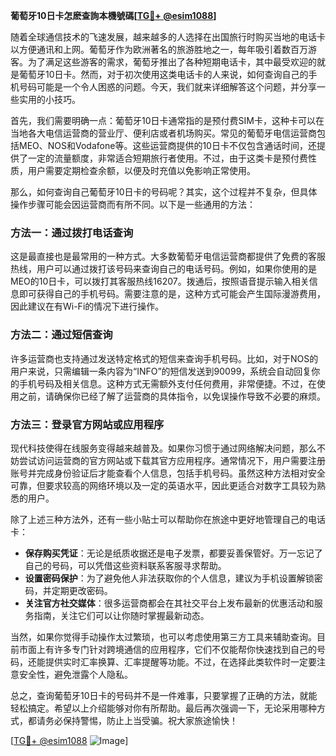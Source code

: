 **葡萄牙10日卡怎麽查詢本機號碼[[TG💪+ @esim1088](https://t.me/s/esim1088)]**

随着全球通信技术的飞速发展，越来越多的人选择在出国旅行时购买当地的电话卡以方便通讯和上网。葡萄牙作为欧洲著名的旅游胜地之一，每年吸引着数百万游客。为了满足这些游客的需求，葡萄牙推出了各种短期电话卡，其中最受欢迎的就是葡萄牙10日卡。然而，对于初次使用这类电话卡的人来说，如何查询自己的手机号码可能是一个令人困惑的问题。今天，我们就来详细解答这个问题，并分享一些实用的小技巧。

首先，我们需要明确一点：葡萄牙10日卡通常指的是预付费SIM卡，这种卡可以在当地各大电信运营商的营业厅、便利店或者机场购买。常见的葡萄牙电信运营商包括MEO、NOS和Vodafone等。这些运营商提供的10日卡不仅包含通话时间，还提供了一定的流量额度，非常适合短期旅行者使用。不过，由于这类卡是预付费性质，用户需要定期检查余额，以便及时充值以免影响正常使用。

那么，如何查询自己葡萄牙10日卡的号码呢？其实，这个过程并不复杂，但具体操作步骤可能会因运营商而有所不同。以下是一些通用的方法：

### 方法一：通过拨打电话查询

这是最直接也是最常用的一种方式。大多数葡萄牙电信运营商都提供了免费的客服热线，用户可以通过拨打该号码来查询自己的电话号码。例如，如果你使用的是MEO的10日卡，可以拨打其客服热线16207。拨通后，按照语音提示输入相关信息即可获得自己的手机号码。需要注意的是，这种方式可能会产生国际漫游费用，因此建议在有Wi-Fi的情况下进行操作。

### 方法二：通过短信查询

许多运营商也支持通过发送特定格式的短信来查询手机号码。比如，对于NOS的用户来说，只需编辑一条内容为“INFO”的短信发送到90099，系统会自动回复你的手机号码及相关信息。这种方式无需额外支付任何费用，非常便捷。不过，在使用之前，请确保你已经了解了运营商的具体指令，以免误操作导致不必要的麻烦。

### 方法三：登录官方网站或应用程序

现代科技使得在线服务变得越来越普及。如果你习惯于通过网络解决问题，那么不妨尝试访问运营商的官方网站或下载其官方应用程序。通常情况下，用户需要注册账号并完成身份验证后才能查看个人信息，包括手机号码。虽然这种方法相对安全可靠，但要求较高的网络环境以及一定的英语水平，因此更适合对数字工具较为熟悉的用户。

除了上述三种方法外，还有一些小贴士可以帮助你在旅途中更好地管理自己的电话卡：

- **保存购买凭证**：无论是纸质收据还是电子发票，都要妥善保管好。万一忘记了自己的号码，可以凭借这些资料联系客服寻求帮助。
- **设置密码保护**：为了避免他人非法获取你的个人信息，建议为手机设置解锁密码，并定期更改密码。
- **关注官方社交媒体**：很多运营商都会在其社交平台上发布最新的优惠活动和服务指南，关注它们可以让你随时掌握最新动态。

当然，如果你觉得手动操作太过繁琐，也可以考虑使用第三方工具来辅助查询。目前市面上有许多专门针对跨境通信的应用程序，它们不仅能帮你快速找到自己的号码，还能提供实时汇率换算、汇率提醒等功能。不过，在选择此类软件时一定要注意安全性，避免泄露个人隐私。

总之，查询葡萄牙10日卡的号码并不是一件难事，只要掌握了正确的方法，就能轻松搞定。希望以上介绍能够对你有所帮助。最后再次强调一下，无论采用哪种方式，都请务必保持警惕，防止上当受骗。祝大家旅途愉快！

[[TG💪+ @esim1088](https://t.me/s/esim1088) ![Image](https://i.postimg.cc/4NQfJmqS/Snipaste-2025-05-13-00-14-12.png)]